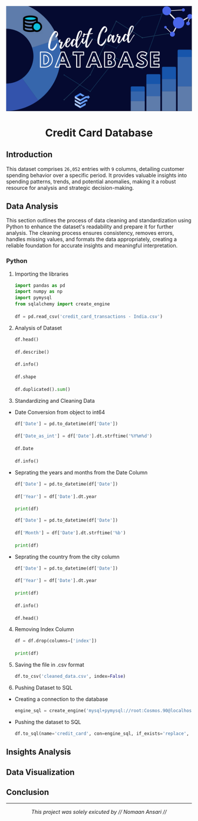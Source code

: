 
<div align="center" >
    <img src="Images/poster.png" alt="poster" width="650">
    <h1> Credit Card Database</h1>
</div>


## Introduction
 
 This dataset comprises `26,052` entries with `9` columns, detailing customer spending behavior over a specific period. It provides valuable insights into spending patterns, trends, and potential anomalies, making it a robust resource for analysis and strategic decision-making.


## Data Analysis

This section outlines the process of data cleaning and standardization using Python to enhance the dataset's readability and prepare it for further analysis. The cleaning process ensures consistency, removes errors, handles missing values, and formats the data appropriately, creating a reliable foundation for accurate insights and meaningful interpretation.

### Python

1. Importing the libraries
    ```python
    import pandas as pd
    import numpy as np
    import pymysql
    from sqlalchemy import create_engine

    df = pd.read_csv('credit_card_transactions - India.csv')
    ```

2. Analysis of Dataset
   ```python
   df.head()

   df.describe()

   df.info()

   df.shape

   df.duplicated().sum()
   ```

3. Standardizing and Cleaning Data
   
- Date Conversion from object to int64
   ```python
   df['Date'] = pd.to_datetime(df['Date'])
   
   df['Date_as_int'] = df['Date'].dt.strftime('%Y%m%d')
   
   df.Date

   df.info()
   ```

- Seprating the years and months from the Date Column
   ```python
   df['Date'] = pd.to_datetime(df['Date'])
   
   df['Year'] = df['Date'].dt.year
   
   print(df)
   ```

   ```python
   df['Date'] = pd.to_datetime(df['Date'])
   
   df['Month'] = df['Date'].dt.strftime('%b')
   
   print(df)
   ```

- Seprating the country from the city column
   ```python
   df['Date'] = pd.to_datetime(df['Date'])
   
   df['Year'] = df['Date'].dt.year
   
   print(df)

   df.info()

   df.head()
   ```

4. Removing Index Column
   ```python
   df = df.drop(columns=['index'])

   print(df)
   ```

5. Saving the file in .csv format
   ```python
   df.to_csv('cleaned_data.csv', index=False)
   ```

6. Pushing Dataset to SQL

- Creating a connection to the database
   ```python
   engine_sql = create_engine('mysql+pymysql://root:Cosmos.90@localhost:3306/credit_card_db')
   ```

- Pushing the dataset to SQL
   ```python
   df.to_sql(name='credit_card', con=engine_sql, if_exists='replace', index=False)
   ```

## Insights Analysis

## Data Visualization

## Conclusion

---

<p align="center">
 <i>This project was solely exicuted by // Nomaan Ansari //</i>
</p>

